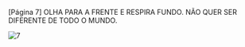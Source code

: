 [Página 7]
OLHA PARA A FRENTE E RESPIRA FUNDO.
NÃO QUER SER DIFERENTE DE TODO O MUNDO.


![7](./img/page_7-01.jpg)
